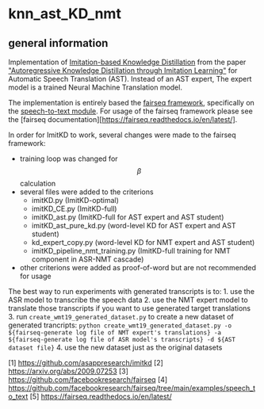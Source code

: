 # knn_ast_KD_nmt

## general information

Implementation of [Imitation-based Knowledge Distillation](https://github.com/asappresearch/imitkd) from the paper ["Autoregressive Knowledge Distillation through Imitation Learning"](https://arxiv.org/abs/2009.07253) for Automatic Speech Translation (AST).
Instead of an AST expert, The expert model is a trained Neural Machine Translation model.

The implementation is entirely based the [fairseq framework](https://github.com/facebookresearch/fairseq), specifically on the [speech-to-text module](https://github.com/facebookresearch/fairseq/tree/main/examples/speech_to_text).
For usage of the fairseq framework please see the [fairseq documentation][https://fairseq.readthedocs.io/en/latest/].


In order for ImitKD to work, several changes were made to the fairseq framework:
* training loop was changed for $$\beta$$ calculation
* several files were added to the criterions
    * imitKD.py (ImitKD-optimal)
    * imitKD_CE.py (ImitKD-full)
    * imitKD_ast.py (ImitKD-full for AST expert and AST student)
    * imitKD_ast_pure_kd.py (word-level KD for AST expert and AST student)
    * kd_expert_copy.py (word-level KD for NMT expert and AST student)
    * imitKD_pipeline_nmt_training.py (ImitKD-full training for NMT component in ASR-NMT cascade)
* other criterions were added as proof-of-word but are not recommended for usage


The best way to run experiments with generated transcripts is to:
    1. use the ASR model to transcribe the speech data
    2. use the NMT expert model to translate those transcripts if you want to use generated target translations
    3. run `create_wmt19_generated_dataset.py` to create a new dataset of generated trancripts:
        ``python create_wmt19_generated_dataset.py -o ${fairseq-generate log file of NMT expert's translations} -a ${fairseq-generate log file of ASR model's transcripts} -d ${AST dataset file}``
    4. use the new dataset just as the original datasets 







[1] https://github.com/asappresearch/imitkd
[2] https://arxiv.org/abs/2009.07253
[3] https://github.com/facebookresearch/fairseq
[4] https://github.com/facebookresearch/fairseq/tree/main/examples/speech_to_text
[5] https://fairseq.readthedocs.io/en/latest/
